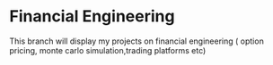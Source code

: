 # Financial Engineering 
This branch will display my projects on financial engineering ( option pricing, monte carlo simulation,trading platforms etc)
